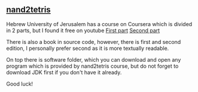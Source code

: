## <a href="https://www.nand2tetris.org/course">nand2tetris</a>

Hebrew University of Jerusalem has a course on Coursera which is divided in
2 parts, but I found it free on youtube <a href="https://www.youtube.com/playlist?list=PLrDd_kMiAuNmSb-CKWQqq9oBFN_KNMTaI">First part</a> <a href="https://www.youtube.com/playlist?list=PLrDd_kMiAuNmllp9vuPqCuttC1XL9VyVh">Second part</a></br>

There is also a book in source code, however, there is first and second edition, I personally prefer second as it is more textually readable.</br>

On top there is software folder, which you can download and open any program which is provided by nand2tetris course,
but do not forget to download JDK first if you don't have it already.</br>

Good luck!